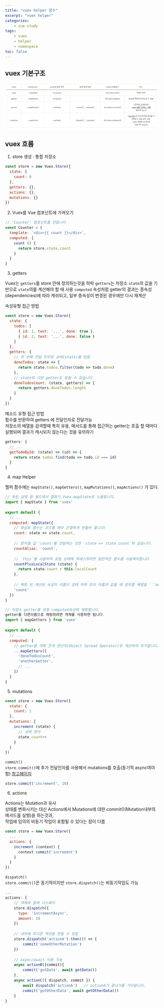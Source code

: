 ```yaml
--- 
title: "vuex helper 함수" 
excerpt: "vuex helper"
categories: 
    - vue-study
tags: 
    - vuex
    - helper
    - namespace
toc: false
--- 
```

## vuex 기본구조

![vuex](/assets/images/vue/vue-study/vuex1_1.png)  

## vuex 흐름

1. store 생성 : 통합 저장소

```javascript
const store = new Vuex.Store({
  state: {
    count: 0
  },
  getters: {},
  actions: {},
  mutations: {}
})
```

2. Vuex를 Vue 컴포넌트에 가져오기

```javascript
// 'Counter' 컴포넌트를 만듭니다
const Counter = {
  template: `<div>{{ count }}</div>`,
  computed: {
    count () {
      return store.state.count
    }
  }
}
```

3. getters

Vuex는 `getters`를 store 안에 정의하는것을 허락
`getters`는 저장소 `state`의 값을 기반으로 `state`의를 계산해야 할 때 사용
`computed` 속성처럼 getter의 결과는 종속성(dependencies)에 따라 캐쉬되고, 일부 종속성이 변경된 경우에만 다시 재계산

속성유형 접근 방법  
```javascript
const store = new Vuex.Store({
  state: {
    todos: [
      { id: 1, text: '...', done: true },
      { id: 2, text: '...', done: false }
    ]
  },
  getters: {
    // 첫 번째 전달 인자로 상태(state)를 받음
    doneTodos: state => {
      return state.todos.filter(todo => todo.done)
    },
    // state와 다른 getter도 받을 수 있습니다.
    doneTodosCount: (state, getters) => {
      return getters.doneTodos.length
    }
  }
})
```

메소드 유형 접근 방법  
함수를 반환하여  getters 에 전달인자로 전달가능  
저장소의 배열을 검색할때 특히 유용, 메서드를 통해 접근하는 getter는 호출 할 때마다 실행되며 결과가 캐시되지 않는다는 것을 유의하기  
```javascript
getters: {
  // ...
  getTodoById: (state) => (id) => {
    return state.todos.find(todo => todo.id === id)
  }
}
```

4. map Helper

헬퍼 함수에는 `mapState()`,  `mapGetters()`,  `mapMutations()`, `mapActions()` 가 있다.

```javascript
// 독립 실행 형 빌드에서 헬퍼가 Vuex.mapState로 노출됩니다.
import { mapState } from 'vuex'

export default {
  // ...
  computed: mapState({
    // 화살표 함수는 코드를 매우 간결하게 만들어 줍니다!
    count: state => state.count,

    // 문자열 값 'count'를 전달하는 것은 `state => state.count`와 같습니다.
    countAlias: 'count',

    // `this`를 사용하여 로컬 상태에 액세스하려면 일반적인 함수를 사용해야합니다
    countPlusLocalState (state) {
      return state.count + this.localCount
    },
    
    // 매핑 된 계산된 속성의 이름이 상태 하위 트리 이름과 같을 때 문자열 배열을 ```mapState```에 전달
    'count'
  })
}
```
```javascript
// 저장소 getter를 로컬 computed속성에 매핑합니다.
getter를 다른이름으로 매핑하려면 객체를 사용하면 됩니다.
import { mapGetters } from 'vuex'

export default {
  // ...
  computed: {
    // getter를 객체 전개 연산자(Object Spread Operator)로 계산하여 추가합니다.
    ...mapGetters([
      'doneTodosCount',
      'anotherGetter',
      // ...
    ])
  }
}

```

5. mutations

```javascript
const store = new Vuex.Store({
  state: {
    count: 1
  },
  mutations: {
    increment (state) {
      // 상태 변이 
      state.count++
    }
  }
})
```

`commit()`  
`store.commit()`에 추가 전달인자를 사용해서 mutations를 호출(동기적 async여야 함)
[참고페이지](https://tofusand-dev.tistory.com/7)
```javascript
store.commit('increment', 10)
```

6. actions

Actions는 Mutation과 유사  
상태를 변화시키는 대신 Actions에서 Mutations에 대한 commit()(Mutation내부의 메서드를 실행)을 하는것과,  
작업에 임의의 비동기 작업이 포함될 수 있다는 점이 다름

```javascript
const store = new Vuex.Store({
  ...
  actions: {
    increment (context) {
      context.commit('increment')
    }
  }
})
```

`dispatch()`  
`store.commit()`은 동기적이지만 `store.dispatch()`는 비동기작업도 가능

```javascript
...
actions: {
    // 객체와 함께 디스패치
    store.dispatch({
      type: 'incrementAsync',
      amount: 10
    })
    
    // 내부에 또다른 액션을 만들 수 있음
    store.dispatch('actionA').then(() => {
        commit('someOtherMutation')
    })
    
    // async/await 사용 가능
    async actionB({commit){
        commit('gotData', await getData())
    },
    async actionC({ dispatch, commit }) {
        await dispatch('actionA')   // actionA가 끝나기를 기다립니다.
        commit('gotOtherData', await getOtherData())
    }
}
```